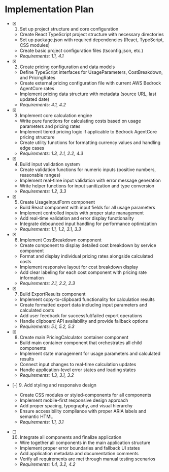# Implementation Plan

- [x] 1. Set up project structure and core configuration

  - Create React TypeScript project structure with necessary directories
  - Set up package.json with required dependencies (React, TypeScript, CSS modules)
  - Create basic project configuration files (tsconfig.json, etc.)
  - _Requirements: 1.1, 4.1_

- [x] 2. Create pricing configuration and data models

  - Define TypeScript interfaces for UsageParameters, CostBreakdown, and PricingRates
  - Create external pricing configuration file with current AWS Bedrock AgentCore rates
  - Implement pricing data structure with metadata (source URL, last updated date)
  - _Requirements: 4.1, 4.2_

- [x] 3. Implement core calculation engine

  - Write pure functions for calculating costs based on usage parameters and pricing rates
  - Implement tiered pricing logic if applicable to Bedrock AgentCore pricing structure
  - Create utility functions for formatting currency values and handling edge cases
  - _Requirements: 1.3, 2.1, 2.2, 4.3_

- [x] 4. Build input validation system

  - Create validation functions for numeric inputs (positive numbers, reasonable ranges)
  - Implement real-time input validation with error message generation
  - Write helper functions for input sanitization and type conversion
  - _Requirements: 1.2, 3.3_

- [x] 5. Create UsageInputForm component

  - Build React component with input fields for all usage parameters
  - Implement controlled inputs with proper state management
  - Add real-time validation and error display functionality
  - Integrate debounced input handling for performance optimization
  - _Requirements: 1.1, 1.2, 3.1, 3.3_

- [x] 6. Implement CostBreakdown component

  - Create component to display detailed cost breakdown by service component
  - Format and display individual pricing rates alongside calculated costs
  - Implement responsive layout for cost breakdown display
  - Add clear labeling for each cost component with pricing rate information
  - _Requirements: 2.1, 2.2, 2.3_

- [x] 7. Build ExportResults component

  - Implement copy-to-clipboard functionality for calculation results
  - Create formatted export data including input parameters and calculated costs
  - Add user feedback for successful/failed export operations
  - Handle clipboard API availability and provide fallback options
  - _Requirements: 5.1, 5.2, 5.3_

- [x] 8. Create main PricingCalculator container component

  - Build main container component that orchestrates all child components
  - Implement state management for usage parameters and calculated results
  - Connect input changes to real-time calculation updates
  - Handle application-level error states and loading states
  - _Requirements: 1.3, 3.1, 3.2_

- [-] 9. Add styling and responsive design

  - Create CSS modules or styled-components for all components
  - Implement mobile-first responsive design approach
  - Add proper spacing, typography, and visual hierarchy
  - Ensure accessibility compliance with proper ARIA labels and semantic HTML
  - _Requirements: 1.1, 3.1_

- [ ] 10. Integrate all components and finalize application
  - Wire together all components in the main application structure
  - Implement proper error boundaries and fallback UI states
  - Add application metadata and documentation comments
  - Verify all requirements are met through manual testing scenarios
  - _Requirements: 1.4, 3.2, 4.2_
